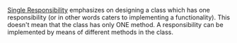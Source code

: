 [Single Responsibility](https://en.wikipedia.org/wiki/Single_responsibility_principle) emphasizes on designing a class which has one responsibility (or in other words caters to implementing a functionality). This doesn't mean that the class has only ONE method. A responsibility can be implemented by means of different methods in the class.
